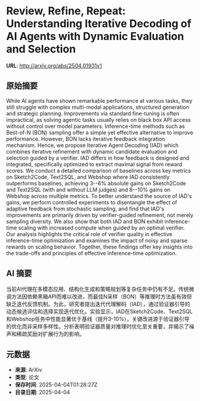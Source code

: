 # Review, Refine, Repeat: Understanding Iterative Decoding of AI Agents with Dynamic Evaluation and Selection

**URL**: http://arxiv.org/abs/2504.01931v1

## 原始摘要

While AI agents have shown remarkable performance at various tasks, they
still struggle with complex multi-modal applications, structured generation and
strategic planning. Improvements via standard fine-tuning is often impractical,
as solving agentic tasks usually relies on black box API access without control
over model parameters. Inference-time methods such as Best-of-N (BON) sampling
offer a simple yet effective alternative to improve performance. However, BON
lacks iterative feedback integration mechanism. Hence, we propose Iterative
Agent Decoding (IAD) which combines iterative refinement with dynamic candidate
evaluation and selection guided by a verifier. IAD differs in how feedback is
designed and integrated, specifically optimized to extract maximal signal from
reward scores. We conduct a detailed comparison of baselines across key metrics
on Sketch2Code, Text2SQL, and Webshop where IAD consistently outperforms
baselines, achieving 3--6% absolute gains on Sketch2Code and Text2SQL (with and
without LLM judges) and 8--10% gains on Webshop across multiple metrics. To
better understand the source of IAD's gains, we perform controlled experiments
to disentangle the effect of adaptive feedback from stochastic sampling, and
find that IAD's improvements are primarily driven by verifier-guided
refinement, not merely sampling diversity. We also show that both IAD and BON
exhibit inference-time scaling with increased compute when guided by an optimal
verifier. Our analysis highlights the critical role of verifier quality in
effective inference-time optimization and examines the impact of noisy and
sparse rewards on scaling behavior. Together, these findings offer key insights
into the trade-offs and principles of effective inference-time optimization.


## AI 摘要

当前AI代理在多模态应用、结构化生成和策略规划等复杂任务中仍有不足。传统微调方法因依赖黑箱API而难以改进，而最佳N采样（BON）等推理时方法虽有效但缺乏迭代反馈机制。为此，研究者提出迭代代理解码（IAD），通过验证器引导的动态候选评估和选择实现迭代优化。实验显示，IAD在Sketch2Code、Text2SQL和Webshop任务中性能显著优于基线（提升3-10%），关键改进源于验证器引导的优化而非采样多样性。分析表明验证器质量对推理时优化至关重要，并揭示了噪声和稀疏奖励对扩展行为的影响。

## 元数据

- **来源**: ArXiv
- **类型**: 论文
- **保存时间**: 2025-04-04T01:28:27Z
- **目录日期**: 2025-04-04
